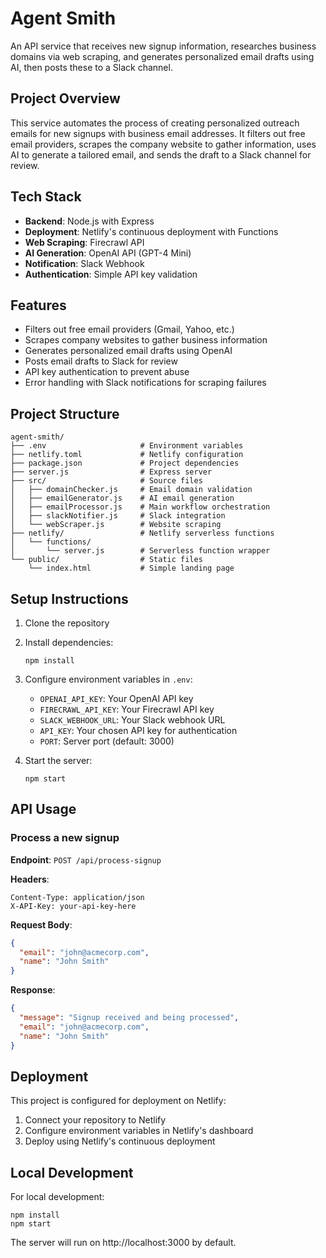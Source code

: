 # Agent Smith

An API service that receives new signup information, researches business domains via web scraping, and generates personalized email drafts using AI, then posts these to a Slack channel.

## Project Overview

This service automates the process of creating personalized outreach emails for new signups with business email addresses. It filters out free email providers, scrapes the company website to gather information, uses AI to generate a tailored email, and sends the draft to a Slack channel for review.

## Tech Stack

- **Backend**: Node.js with Express
- **Deployment**: Netlify's continuous deployment with Functions
- **Web Scraping**: Firecrawl API
- **AI Generation**: OpenAI API (GPT-4 Mini)
- **Notification**: Slack Webhook
- **Authentication**: Simple API key validation

## Features

- Filters out free email providers (Gmail, Yahoo, etc.)
- Scrapes company websites to gather business information
- Generates personalized email drafts using OpenAI
- Posts email drafts to Slack for review
- API key authentication to prevent abuse
- Error handling with Slack notifications for scraping failures

## Project Structure

```
agent-smith/
├── .env                     # Environment variables
├── netlify.toml             # Netlify configuration
├── package.json             # Project dependencies
├── server.js                # Express server
├── src/                     # Source files
│   ├── domainChecker.js     # Email domain validation
│   ├── emailGenerator.js    # AI email generation
│   ├── emailProcessor.js    # Main workflow orchestration
│   ├── slackNotifier.js     # Slack integration
│   └── webScraper.js        # Website scraping
├── netlify/                 # Netlify serverless functions
│   └── functions/
│       └── server.js        # Serverless function wrapper
└── public/                  # Static files
    └── index.html           # Simple landing page
```

## Setup Instructions

1. Clone the repository
2. Install dependencies:
   ```
   npm install
   ```
3. Configure environment variables in `.env`:
   - `OPENAI_API_KEY`: Your OpenAI API key
   - `FIRECRAWL_API_KEY`: Your Firecrawl API key
   - `SLACK_WEBHOOK_URL`: Your Slack webhook URL
   - `API_KEY`: Your chosen API key for authentication
   - `PORT`: Server port (default: 3000)

4. Start the server:
   ```
   npm start
   ```

## API Usage

### Process a new signup

**Endpoint**: `POST /api/process-signup`

**Headers**:
```
Content-Type: application/json
X-API-Key: your-api-key-here
```

**Request Body**:
```json
{
  "email": "john@acmecorp.com",
  "name": "John Smith"
}
```

**Response**:
```json
{
  "message": "Signup received and being processed",
  "email": "john@acmecorp.com",
  "name": "John Smith"
}
```

## Deployment

This project is configured for deployment on Netlify:

1. Connect your repository to Netlify
2. Configure environment variables in Netlify's dashboard
3. Deploy using Netlify's continuous deployment

## Local Development

For local development:
```
npm install
npm start
```

The server will run on http://localhost:3000 by default.
